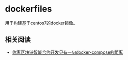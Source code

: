 # dockerfiles
用于构建基于centos7的docker镜像。

## 相关阅读
- [你离区块链智能合约开发只有一句docker-compose的距离](https://www.chongdongshequ.com/article/1540732925395.html)
